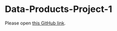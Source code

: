 # Data-Products-Project-1

Please open [this GitHub link](https://pcpathik.github.io/Data-Products-Project-1/project.html).
